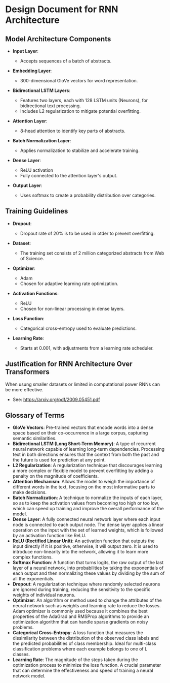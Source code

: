 # Design Document for RNN Architecture

## Model Architecture Components

- **Input Layer**: 
  - Accepts sequences of a batch of abstracts.
  
- **Embedding Layer**: 
  - 300-dimensional GloVe vectors for word representation.
  
- **Bidirectional LSTM Layers**: 
  - Features two layers, each with 128 LSTM units (Neurons), for bidirectional text processing.
  - Includes L2 regularization to mitigate potential overfitting.
  
- **Attention Layer**: 
  - 8-head attention to identify key parts of abstracts.
  
- **Batch Normalization Layer**: 
  - Applies normalization to stabilize and accelerate training.
  
- **Dense Layer**: 
  - ReLU activation
  - Fully connected to the attention layer's output.
  
- **Output Layer**: 
  - Uses softmax to create a probability distribution over categories.

## Training Guidelines

- **Dropout**: 
  - Dropout rate of 20% is to be used in otder to prevent overfitting.
  
- **Dataset**: 
  - The training set consists of 2 million categorized abstracts from Web of Science.
  
- **Optimizer**: 
  - Adam
  - Chosen for adaptive learning rate optimization.
  
- **Activation Functions**: 
  - ReLU
  - Chosen for non-linear processing in dense layers.
  
- **Loss Function**: 
  - Categorical cross-entropy used to evaluate predictions.

- **Learning Rate**: 
  - Starts at 0.001, with adjustments from a learning rate scheduler.

## Justification for RNN Architecture Over Transformers

When usung smaller datasets or limited in computational power RNNs can be more effective.
- See: https://arxiv.org/pdf/2009.05451.pdf

## Glossary of Terms

- **GloVe Vectors**: Pre-trained vectors that encode words into a dense space based on their co-occurrence in a large corpus, capturing semantic similarities.
- **Bidirectional LSTM (Long Short-Term Memory)**: A type of recurrent neural network capable of learning long-term dependencies. Processing text in both directions ensures that the context from both the past and the future is used for prediction at any point.
- **L2 Regularization**: A regularization technique that discourages learning a more complex or flexible model to prevent overfitting by adding a penalty on the magnitude of coefficients.
- **Attention Mechanism**: Allows the model to weigh the importance of different words in the text, focusing on the most informative parts to make decisions.
- **Batch Normalization**: A technique to normalize the inputs of each layer, so as to keep the activation values from becoming too high or too low, which can speed up training and improve the overall performance of the model.
- **Dense Layer**: A fully connected neural network layer where each input node is connected to each output node. The dense layer applies a linear operation on the input with the set of learned weights, which is followed by an activation function like ReLU.
- **ReLU (Rectified Linear Unit)**: An activation function that outputs the input directly if it is positive, otherwise, it will output zero. It is used to introduce non-linearity into the network, allowing it to learn more complex functions.
- **Softmax Function**: A function that turns logits, the raw output of the last layer of a neural network, into probabilities by taking the exponentials of each output and then normalizing these values by dividing by the sum of all the exponentials.
- **Dropout**: A regularization technique where randomly selected neurons are ignored during training, reducing the sensitivity to the specific weights of individual neurons.
- **Optimizer**: An algorithm or method used to change the attributes of the neural network such as weights and learning rate to reduce the losses. Adam optimizer is commonly used because it combines the best properties of the AdaGrad and RMSProp algorithms to provide an optimization algorithm that can handle sparse gradients on noisy problems.
- **Categorical Cross-Entropy**: A loss function that measures the dissimilarity between the distribution of the observed class labels and the predicted probabilities of class membership. Ideal for multi-class classification problems where each example belongs to one of L classes.
- **Learning Rate**: The magnitude of the steps taken during the optimization process to minimize the loss function. A crucial parameter that can determine the effectiveness and speed of training a neural network model.

